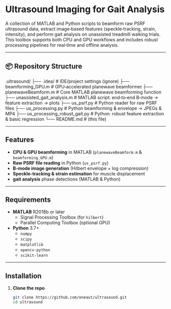 # Ultrasound Imaging for Gait Analysis

A collection of MATLAB and Python scripts to beamform raw PSRF ultrasound data, extract image‐based features (speckle‐tracking, strain, intensity), and perform gait analysis on unassisted treadmill walking trials. This toolbox supports both CPU and GPU workflows and includes robust processing pipelines for real‑time and offline analysis.

---

## 📦 Repository Structure

.ultrasound/
├── .idea/ # IDE/project settings (ignore)
├── beamforming_GPU.m # GPU‑accelerated planewave beamformer
├── planewaveBeamform.m # Core MATLAB planewave beamforming function
├── unassisted_gait_analysis.m # MATLAB script: end‑to‑end B‑mode → feature extraction → plots
├── us_psrf.py # Python reader for raw PSRF files
├── us_processing.py # Python beamforming & envelope → JPEGs & MP4
├── us_processing_robust_gait.py # Python: robust feature extraction & basic regression
└── README.md # (this file)


---

## Features

- **CPU & GPU beamforming** in MATLAB (`planewaveBeamform.m` & `beamforming_GPU.m`)  
- **Raw PSRF file reading** in Python (`us_psrf.py`)  
- **B‑mode image generation** (Hilbert envelope + log compression)  
- **Speckle‑tracking & strain estimation** for muscle displacement  
- **gait analysis** phase detections (MATLAB & Python)  

---

## Requirements

- **MATLAB** R2018b or later  
  - Signal Processing Toolbox (for `hilbert`)  
  - Parallel Computing Toolbox (optional GPU)  
- **Python** 3.7+  
  - `numpy`  
  - `scipy`  
  - `matplotlib`  
  - `opencv-python`  
  - `scikit-learn`

---

## Installation

1. **Clone the repo**  
   ```bash
   git clone https://github.com/oneaut/ultrasound.git
   cd ultrasound

